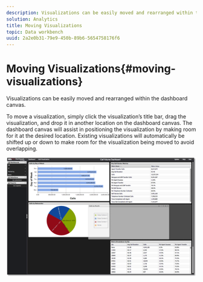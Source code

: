 ```yaml
---
description: Visualizations can be easily moved and rearranged within the dashboard canvas.
solution: Analytics
title: Moving Visualizations
topic: Data workbench
uuid: 2a2e0b31-79e9-450b-89b6-5654758176f6
---
```


# Moving Visualizations{#moving-visualizations}

Visualizations can be easily moved and rearranged within the dashboard canvas.

 To move a visualization, simply click the visualization’s title bar, drag the visualization, and drop it in another location on the dashboard canvas. The dashboard canvas will assist in positioning the visualization by making room for it at the desired location. Existing visualizations will automatically be shifted up or down to make room for the visualization being moved to avoid overlapping.

![](assets/move_visual.png)

